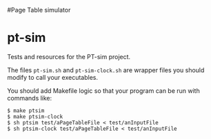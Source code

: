 #Page Table simulator
# pt-sim

Tests and resources for the PT-sim project.


The files `pt-sim.sh` and `pt-sim-clock.sh` are wrapper files you should modify to call your executables.

You should add Makefile logic so that your program can be run with commands like:

    $ make ptsim
    $ make ptsim-clock
    $ sh ptsim test/aPageTableFile < test/anInputFile
    $ sh ptsim-clock test/aPageTableFile < test/anInputFile
